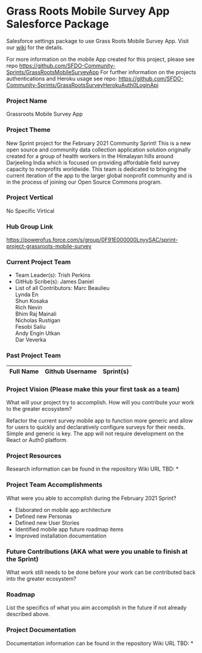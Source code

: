 # Grass Roots Mobile Survey App Salesforce Package
Salesforce settings package to use Grass Roots Mobile Survey App. Visit our [wiki](https://github.com/SFDO-Community-Sprints/GrassRootsMobileSurveyApp/wiki) for the details.

For more information on the mobile App created for this project, please see repo https://github.com/SFDO-Community-Sprints/GrassRootsMobileSurveyApp
For further information on the projects authentications and Heroku usage see repo: https://github.com/SFDO-Community-Sprints/GrassRootsSurveyHerokuAuth0LoginApi


### Project Name
Grassroots Mobile Survey App

### Project Theme
New Sprint project for the February 2021 Community Sprint! This is a new open source and community data collection application solution originally created for a group of health workers in the Himalayan hills around Darjeeling India which is focused on providing affordable field survey capacity to nonprofits worldwide. This team is dedicated to bringing the current iteration of the app to the larger global nonprofit community and is in the process of joining our Open Source Commons program.

### Project Vertical
No Specific Virtical

### Hub Group Link
https://powerofus.force.com/s/group/0F91E000000LnyySAC/sprint-project-grassroots-mobile-survey

### Current Project Team
* Team Leader(s): Trish Perkins
* GitHub Scribe(s): James Daniel
* List of all Contributors: 
    Marc Beaulieu <br/>
    Lynda En <br/>
    Shun Kosaka <br/>
    Rich Nevin <br/>
    Bhim Raj Mainali <br/>
    Nicholas Rustigan <br/>
    Fesobi Saliu <br/>
    Andy Engin Utkan <br/>
    Dar Veverka <br/>

### Past Project Team
Full Name       | Github Username                                      | Sprint(s)               
------------    | -------------                                        | -------------   


### Project Vision (Please make this your first task as a team)
What will your project try to accomplish. How will you contribute your work to the greater ecosystem?

Refactor the current survey mobile app to function more generic and allow for users to quickly and declaratively configure surveys for their needs. Simple and generic is key. The app will not require development on the React or Auth0 platform.

### Project Resources
Research information can be found in the repository Wiki URL TBD:
* 

### Project Team Accomplishments
What were you able to accomplish during the February 2021 Sprint?
* Elaborated on mobile app architecture
* Defined new Personas
* Defined new User Stories
* Identified mobile app future roadmap items
* Improved installation documentation

### Future Contributions (AKA what were you unable to finish at the Sprint)
What work still needs to be done before your work can be contributed back into the greater ecosystem?

### Roadmap
List the specifics of what you aim accomplish in the future if not already described above.

### Project Documentation
Documentation information can be found in the repository Wiki URL TBD:
* 
